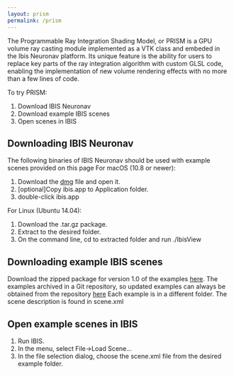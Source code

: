 ```yaml
---
layout: prism
permalink: /prism
---
```


The Programmable Ray Integration Shading Model, or PRISM is a GPU volume ray casting module implemented as a VTK class and embeded in the Ibis Neuronav platform. Its unique feature is the ability for users to replace key parts of the ray integration algorithm with custom GLSL code, enabling the implementation of new volume rendering effects with no more than a few lines of code.

To try PRISM:
1. Download IBIS Neuronav
2. Download example IBIS scenes
3. Open scenes in IBIS

## Downloading IBIS Neuronav

The following binaries of IBIS Neuronav should be used with example scenes provided on this page
For macOS (10.8 or newer): 
1. Download the [dmg](https://github.com/IbisNeuronav/PRISMDatabase/releases/download/v1.0/ibis-3.0.0-Dev-OSX-10.10.dmg) file and open it.
2. [optional]Copy ibis.app to Application folder.
3. double-click ibis.app

For Linux (Ubuntu 14.04):
1. Download the .tar.gz package.
2. Extract to the desired folder.
3. On the command line, cd to extracted folder and run ./IbisView

## Downloading example IBIS scenes

Download the zipped package for version 1.0 of the examples [here](https://github.com/IbisNeuronav/PRISMDatabase/archive/v1.0.zip).
The examples archived in a Git repository, so updated examples can always be obtained from the repository [here](https://github.com/IbisNeuronav/PRISMDatabase)
Each example is in a different folder. The scene description is found in scene.xml

## Open example scenes in IBIS

1. Run IBIS. 
2. In the menu, select File->Load Scene... 
3. In the file selection dialog, choose the scene.xml file from the desired example folder.